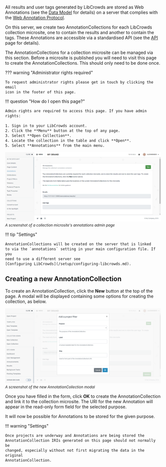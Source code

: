 All results and user tags generated by LibCrowds are stored as Web Annotations
(see the [Data Model](/data/model.md) for details) on a server that complies
with the
[Web Annotation Protocol](https://www.w3.org/TR/annotation-protocol).

On this server, we create two AnnotationCollections for each LibCrowds
collection microsite, one to contain the results and another to contain the
tags. These Annotations are accessible via a standardised API (see the
[API](/data/api.md) page for details).

The AnnotationCollections for a collection microsite can be managed via this
section. Before a microsite is published you will need to visit this page to
create the AnnotationCollections. This should only need to be done once.

??? warning "Administrator rights required"

    To request administrator rights please get in touch by clicking the email
    icon in the footer of this page.

!!! question "How do I open this page?"

    Admin rights are required to access this page. If you have admin rights:

    1. Sign in to your LibCrowds account.
    2. Click the **Menu** button at the top of any page.
    3. Select **Open Collection**.
    4. Locate the collection in the table and click **Open**.
    5. Select **Annotations** from the main menu.

![A screenshot of a collection microsite's annotations admin page](/assets/img/collection/annotations.png?raw=true)
<br><small>*A screenshot of a collection microsite's annotations admin page*</small>

!!! tip "Settings"

    AnnotationCollections will be created on the server that is linked
    to via the `annotations` setting in your main configuration file. If you
    need to use a different server see
    [Configuring LibCrowds](/setup/configuring-libcrowds.md).

## Creating a new AnnotationCollection

To create an AnnotationCollection, click the **New** button at the top of the
page. A modal will be displayed containing some options for creating the
collection, as below.

![A screenshot of the new AnnotationCollection modal](/assets/img/collection/annotations-new.png?raw=true)
<br><small>*A screenshot of the new AnnotationCollection modal*</small>

Once you have filled in the form, click **OK** to create the
AnnotationCollection and link it to the collection microsite. The URI for the
new Annotation will appear in the read-only form field for the selected
purpose.

It will now be possible for Annotations to be stored for the given purpose.

!!! warning "Settings"

    Once projects are underway and Annotations are being stored the
    AnnotationCollection IRIs generated on this page should not normally be
    changed, especially without not first migrating the data in the original
    AnnotationCollection.
